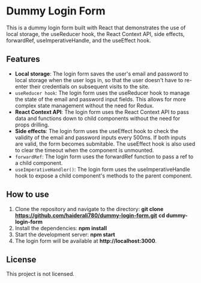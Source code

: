 # Dummy Login Form

This is a dummy login form built with React that demonstrates the use of local storage, the useReducer hook, the React Context API, side effects, forwardRef, useImperativeHandle, and the useEffect hook.

## Features
- **Local storage**: The login form saves the user's email and password to local storage when the user logs in, so that the user doesn't have to re-enter their credentials on subsequent visits to the site.
- `useReducer hook`: The login form uses the useReducer hook to manage the state of the email and password input fields. This allows for more complex state management without the need for Redux.
- **React Context API**: The login form uses the React Context API to pass data and functions down to child components without the need for props drilling.
- **Side effects**: The login form uses the useEffect hook to check the validity of the email and password inputs every 500ms. If both inputs are valid, the form becomes submitable. The useEffect hook is also used to clear the timeout when the component is unmounted.
- `forwardRef`: The login form uses the forwardRef function to pass a ref to a child component.
- `useImperativeHandler()`: The login form uses the useImperativeHandle hook to expose a child component's methods to the parent component.

## How to use
1. Clone the repository and navigate to the directory:
**git clone https://github.com/haiderali780/dummy-login-form.git**
**cd dummy-login-form**
2. Install the dependencies:
**npm install**
3. Start the development server:
**npm start**
4. The login form will be available at **http://localhost:3000**.

## License
This project is not licensed.
